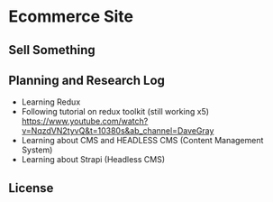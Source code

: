 # Ecommerce Site

## Sell Something

## Planning and Research Log

* Learning Redux 
* Following tutorial on redux toolkit (still working x5) https://www.youtube.com/watch?v=NqzdVN2tyvQ&t=10380s&ab_channel=DaveGray
* Learning about CMS and HEADLESS CMS (Content Management System)
* Learning about Strapi (Headless CMS)
## License
